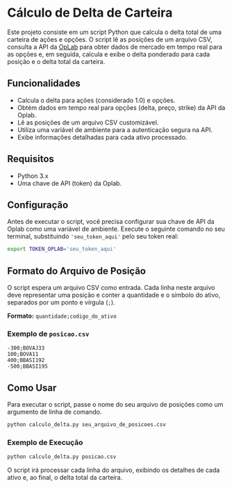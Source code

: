 # Cálculo de Delta de Carteira

Este projeto consiste em um script Python que calcula o delta total de uma carteira de ações e opções. O script lê as posições de um arquivo CSV, consulta a API da [OpLab](https://oplab.com.br/) para obter dados de mercado em tempo real para as opções e, em seguida, calcula e exibe o delta ponderado para cada posição e o delta total da carteira.

## Funcionalidades

*   Calcula o delta para ações (considerado 1.0) e opções.
*   Obtém dados em tempo real para opções (delta, preço, strike) da API da Oplab.
*   Lê as posições de um arquivo CSV customizável.
*   Utiliza uma variável de ambiente para a autenticação segura na API.
*   Exibe informações detalhadas para cada ativo processado.

## Requisitos

*   Python 3.x
*   Uma chave de API (token) da Oplab.

## Configuração

Antes de executar o script, você precisa configurar sua chave de API da Oplab como uma variável de ambiente. Execute o seguinte comando no seu terminal, substituindo `'seu_token_aqui'` pelo seu token real:

```bash
export TOKEN_OPLAB='seu_token_aqui'
```

## Formato do Arquivo de Posição

O script espera um arquivo CSV como entrada. Cada linha neste arquivo deve representar uma posição e conter a quantidade e o símbolo do ativo, separados por um ponto e vírgula (`;`).

**Formato:** `quantidade;codigo_do_ativo`

### Exemplo de `posicao.csv`

```csv
-300;BOVAJ33
100;BOVA11
400;BBASI192
-500;BBASI195
```

## Como Usar

Para executar o script, passe o nome do seu arquivo de posições como um argumento de linha de comando.

```bash
python calculo_delta.py seu_arquivo_de_posicoes.csv
```

### Exemplo de Execução

```bash
python calculo_delta.py posicao.csv
```

O script irá processar cada linha do arquivo, exibindo os detalhes de cada ativo e, ao final, o delta total da carteira.

